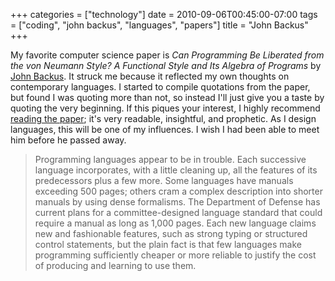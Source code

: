+++
categories = ["technology"]
date = 2010-09-06T00:45:00-07:00
tags = ["coding", "john backus", "languages", "papers"]
title = "John Backus"
+++

My favorite computer science paper is *Can Programming Be Liberated from the von Neumann Style? A Functional Style and Its Algebra of Programs* by [John Backus](https://en.wikipedia.org/wiki/John_Backus). It struck me because it reflected my own thoughts on contemporary languages. I started to compile quotations from the paper, but found I was quoting more than not, so instead I'll just give you a taste by quoting the very beginning. If this piques your interest, I highly recommend [reading the paper](https://www.stanford.edu/class/cs242/readings/backus.pdf); it's very readable, insightful, and prophetic. As I design languages, this will be one of my influences. I wish I had been able to meet him before he passed away.

>Programming languages appear to be in trouble. Each successive language incorporates, with a little cleaning up, all the features of its predecessors plus a few more. Some languages have manuals exceeding 500 pages; others cram a complex description into shorter manuals by using dense formalisms. The Department of Defense has current plans for a committee-designed language standard that could require a manual as long as 1,000 pages. Each new language claims new and fashionable features, such as strong typing or structured control statements, but the plain fact is that few languages make programming sufficiently cheaper or more reliable to justify the cost of producing and learning to use them.
